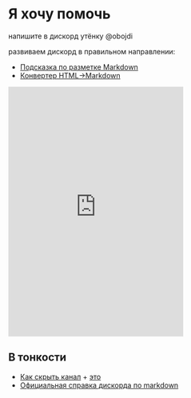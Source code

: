# Я хочу помочь

напишите в дискорд утёнку @obojdi

развиваем дискорд в правильном направлении:

* [Подсказка по разметке Markdown](https://github.com/adam-p/markdown-here/wiki/Markdown-Cheatsheet)
* [Конвертер HTML->Markdown](https://domchristie.github.io/to-markdown/)

<iframe src="https://discordapp.com/widget?id=119764881800036352&theme=dark" width="350" height="500" allowtransparency="true" frameborder="0"></iframe>

## В тонкости

* [Как скрыть канал](https://support.discordapp.com/hc/ru/articles/213599277-%D0%9A%D0%B0%D0%BA-%D1%81%D0%BA%D1%80%D1%8B%D1%82%D1%8C-%D0%BA%D0%B0%D0%BD%D0%B0%D0%BB-) + [это](https://support.discordapp.com/hc/ru/articles/209791877-%D0%9A%D0%B0%D0%BA-%D0%BE%D1%82%D0%BA%D0%BB%D1%8E%D1%87%D0%B8%D1%82%D1%8C-%D0%BE%D0%BF%D0%BE%D0%B2%D0%B5%D1%89%D0%B5%D0%BD%D0%B8%D1%8F-%D0%B4%D0%BB%D1%8F-%D0%BE%D0%BF%D1%80%D0%B5%D0%B4%D0%B5%D0%BB%D0%B5%D0%BD%D0%BD%D1%8B%D1%85-%D0%BA%D0%B0%D0%BD%D0%B0%D0%BB%D0%BE%D0%B2-)
* [Официальная справка дискорда по markdown](https://support.discordapp.com/hc/ru/articles/210298617-Markdown-Text-%D0%BE%D1%81%D0%BD%D0%BE%D0%B2%D1%8B-%D0%A4%D0%BE%D1%80%D0%BC%D0%B0%D1%82-%D1%87%D0%B0%D1%82%D0%B0-%D0%BF%D0%BE%D0%BB%D1%83%D0%B6%D0%B8%D1%80%D0%BD%D1%8B%D0%B9-%D0%BA%D1%83%D1%80%D1%81%D0%B8%D0%B2-%D0%BF%D0%BE%D0%B4%D1%87%D0%B5%D1%80%D0%BA%D0%BD%D1%83%D1%82%D1%8B%D0%B9-)


